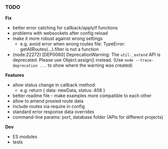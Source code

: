### TODO

**Fix**

- better error catching for callback/applyIf functions
- problems with websockets after config reload
- make it more robust against wrong settings
  - e.g. avoid error when wrong routes file: TypeError: getAllRoutes(...).filter is not a function
- (node:22272) [DEP0060] DeprecationWarning: The `util._extend` API is deprecated. Please use Object.assign() instead.
  (Use `node --trace-deprecation ...` to show where the warning was created)

**Features**

- allow status change in callback method:
  - e.g. return { data: newData, status: 408 }
- better readme file - make examples more compatible to each other
- allow to amend proxied route data
- include routes via require in config
- standard error response data overrides
- command-line params: port, database folder (APIs for different projects)

**Dev**

- ES modules
- tests
